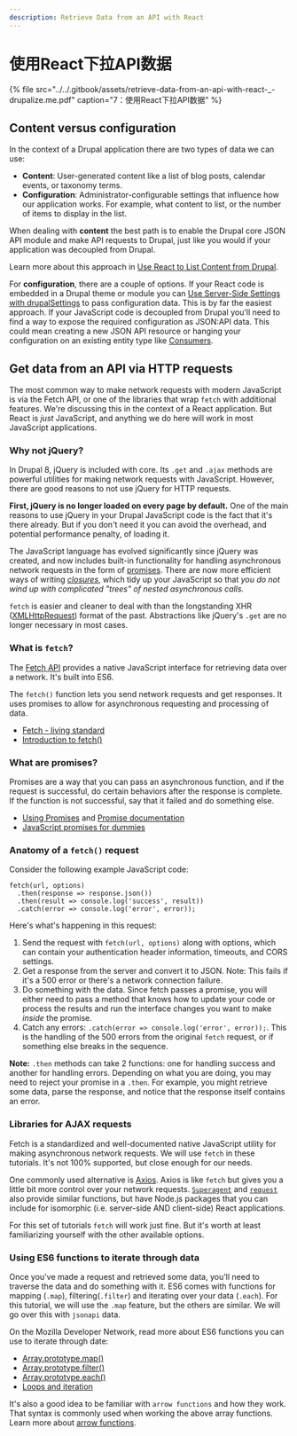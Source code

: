 ```yaml
---
description: Retrieve Data from an API with React
---
```


# 使用React下拉API数据

{% file src="../../.gitbook/assets/retrieve-data-from-an-api-with-react-\_-drupalize.me.pdf" caption="7：使用React下拉API数据" %}

## Content versus configuration

In the context of a Drupal application there are two types of data we can use:

* **Content**: User-generated content like a list of blog posts, calendar events, or taxonomy terms.
* **Configuration**: Administrator-configurable settings that influence how our application works. For example, what content to list, or the number of items to display in the list.

When dealing with **content** the best path is to enable the Drupal core JSON API module and make API requests to Drupal, just like you would if your application was decoupled from Drupal.

Learn more about this approach in [Use React to List Content from Drupal](https://drupalize.me/tutorial/use-react-list-content-drupal).

For **configuration**, there are a couple of options. If your React code is embedded in a Drupal theme or module you can [Use Server-Side Settings with drupalSettings](https://drupalize.me/tutorial/use-server-side-settings-drupalsettings) to pass configuration data. This is by far the easiest approach. If your JavaScript code is decoupled from Drupal you'll need to find a way to expose the required configuration as JSON:API data. This could mean creating a new JSON API resource or hanging your configuration on an existing entity type like [Consumers](https://www.drupal.org/project/consumers).

## Get data from an API via HTTP requests

The most common way to make network requests with modern JavaScript is via the Fetch API, or one of the libraries that wrap `fetch` with additional features. We're discussing this in the context of a React application. But React is _just_ JavaScript, and anything we do here will work in most JavaScript applications.

### Why not jQuery?

In Drupal 8, jQuery is included with core. Its `.get` and `.ajax` methods are powerful utilities for making network requests with JavaScript. However, there are good reasons to not use jQuery for HTTP requests.

**First, jQuery is no longer loaded on every page by default.** One of the main reasons to use jQuery in your Drupal JavaScript code is the fact that it's there already. But if you don't need it you can avoid the overhead, and potential performance penalty, of loading it.

The JavaScript language has evolved significantly since jQuery was created, and now includes built-in functionality for handling asynchronous network requests in the form of [promises](https://developer.mozilla.org/en-US/docs/Web/JavaScript/Guide/Using_promises). There are now more efficient ways of writing [_closures_](https://developer.mozilla.org/en-US/docs/Web/JavaScript/Closures), which tidy up your JavaScript so that _you do not wind up with complicated "trees" of nested asynchronous calls._

`fetch` is easier and cleaner to deal with than the longstanding XHR \([XMLHttpRequest](https://developer.mozilla.org/en-US/docs/Web/API/XMLHttpRequest)\) format of the past. Abstractions like jQuery's `.get` are no longer necessary in most cases.

### What is `fetch`?

The [Fetch API](https://developer.mozilla.org/en-US/docs/Web/API/Fetch_API) provides a native JavaScript interface for retrieving data over a network. It's built into ES6.

The `fetch()` function lets you send network requests and get responses. It uses promises to allow for asynchronous requesting and processing of data.

* [Fetch - living standard](https://fetch.spec.whatwg.org/)
* [Introduction to fetch\(\)](https://developers.google.com/web/updates/2015/03/introduction-to-fetch)

### What are promises?

Promises are a way that you can pass an asynchronous function, and if the request is successful, do certain behaviors after the response is complete. If the function is not successful, say that it failed and do something else.

* [Using Promises](https://developer.mozilla.org/en-US/docs/Web/JavaScript/Guide/Using_promises) and [Promise documentation](https://developer.mozilla.org/en-US/docs/Web/JavaScript/Reference/Global_Objects/Promise)
* [JavaScript promises for dummies](https://scotch.io/tutorials/javascript-promises-for-dummies)

### Anatomy of a `fetch()` request

Consider the following example JavaScript code:

```text
fetch(url, options)
  .then(response => response.json())
  .then(result => console.log('success', result))
  .catch(error => console.log('error', error));
```

Here's what's happening in this request:

1. Send the request with `fetch(url, options)` along with options, which can contain your authentication header information, timeouts, and CORS settings.
2. Get a response from the server and convert it to JSON. Note: This fails if it's a 500 error or there's a network connection failure.
3. Do something with the data. Since fetch passes a promise, you will either need to pass a method that knows how to update your code or process the results and run the interface changes you want to make _inside_ the promise.
4. Catch any errors: `.catch(error => console.log('error', error));`. This is the handling of the 500 errors from the original `fetch` request, or if something else breaks in the sequence.

**Note:** `.then` methods can take 2 functions: one for handling success and another for handling errors. Depending on what you are doing, you may need to reject your promise in a `.then`. For example, you might retrieve some data, parse the response, and notice that the response itself contains an error.

### Libraries for AJAX requests

Fetch is a standardized and well-documented native JavaScript utility for making asynchronous network requests. We will use `fetch` in these tutorials. It's not 100% supported, but close enough for our needs.

One commonly used alternative is [Axios](https://www.npmjs.com/package/axios). Axios is like `fetch` but gives you a little bit more control over your network requests. [`Superagent`](https://visionmedia.github.io/superagent/) and [`request`](https://github.com/request/request) also provide similar functions, but have Node.js packages that you can include for isomorphic \(i.e. server-side AND client-side\) React applications.

For this set of tutorials `fetch` will work just fine. But it's worth at least familiarizing yourself with the other available options.

### Using ES6 functions to iterate through data

Once you've made a request and retrieved some data, you'll need to traverse the data and do something with it. ES6 comes with functions for mapping \(`.map`\), filtering\(`.filter`\) and iterating over your data \(`.each`\). For this tutorial, we will use the `.map` feature, but the others are similar. We will go over this with `jsonapi` data.

On the Mozilla Developer Network, read more about ES6 functions you can use to iterate through date:

* [Array.prototype.map\(\)](https://developer.mozilla.org/en-US/docs/Web/JavaScript/Reference/Global_Objects/Array/map)
* [Array.prototype.filter\(\)](https://developer.mozilla.org/en-US/docs/Web/JavaScript/Reference/Global_Objects/Array/filter)
* [Array.prototype.each\(\)](https://developer.mozilla.org/en-US/docs/Web/JavaScript/Reference/Global_Objects/Array/each)
* [Loops and iteration](https://developer.mozilla.org/en-US/docs/Web/JavaScript/Guide/Loops_and_iteration)

It's also a good idea to be familiar with `arrow functions` and how they work. That syntax is commonly used when working the above array functions. Learn more about [arrow functions](https://developer.mozilla.org/en-US/docs/Web/JavaScript/Reference/Functions/Arrow_functions).

